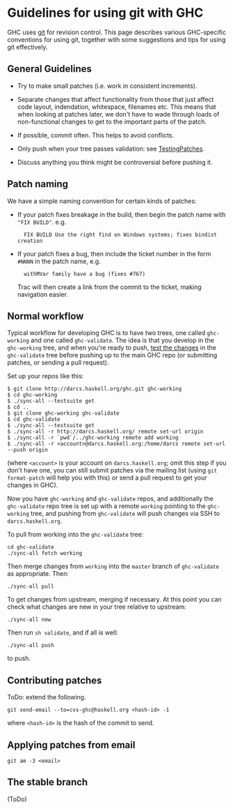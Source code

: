 # Guidelines for using git with GHC


GHC uses [ git](http://git-scm.com/) for revision control.  This page describes various GHC-specific conventions for using git, together with some suggestions and tips for using git effectively.

## General Guidelines

- Try to make small patches (i.e. work in consistent increments).

- Separate changes that affect functionality from those that just affect
  code layout, indendation, whitespace, filenames etc.  This means that
  when looking at patches later, we don't have to wade through loads of
  non-functional changes to get to the important parts of the patch.   

- If possible, commit often.  This helps to avoid conflicts.

- Only push when your tree passes validation: see [TestingPatches](testing-patches).

- Discuss anything you think might be controversial before pushing it.

## Patch naming


We have a simple naming convention for certain kinds of patches:

- If your patch fixes breakage in the build, then begin the patch name with `"FIX BUILD"`. e.g.

  ```wiki
    FIX BUILD Use the right find on Windows systems; fixes bindist creation
  ```

- If your patch fixes a bug, then include the ticket number in the form `#NNNN` in the patch name, e.g.

  ```wiki
    withMVar family have a bug (fixes #767)
  ```

  Trac will then create a link from the commit to the ticket, making navigation easier.

## Normal workflow


Typical workflow for developing GHC is to have two trees, one called `ghc-working` and one called `ghc-validate`.  The idea is that you develop in the `ghc-working` tree, and when you're ready to push, [test the changes](testing-patches) in the `ghc-validate` tree before pushing up to the main GHC repo (or submitting patches, or sending a pull request).


Set up your repos like this:

```wiki
$ git clone http://darcs.haskell.org/ghc.git ghc-working
$ cd ghc-working
$ ./sync-all --testsuite get
$ cd ..
$ git clone ghc-working ghc-validate
$ cd ghc-validate
$ ./sync-all --testsuite get
$ ./sync-all -r http://darcs.haskell.org/ remote set-url origin
$ ./sync-all -r `pwd`/../ghc-working remote add working
$ ./sync-all -r <account>@darcs.haskell.org:/home/darcs remote set-url --push origin
```


(where `<account>` is your account on `darcs.haskell.org`; omit this step if you don't have one, you can still submit patches via the mailing list (using `git format-patch` will help you with this) or send a pull request to get your changes in GHC).


Now you have `ghc-working` and `ghc-validate` repos, and additionally the `ghc-validate` repo tree is set up with a remote `working` pointing to the `ghc-working` tree, and pushing from `ghc-validate` will push changes via SSH to `darcs.haskell.org`.


To pull from working into the `ghc-validate` tree:

```wiki
cd ghc-validate
./sync-all fetch working
```


Then merge changes from `working` into the `master` branch of `ghc-validate` as appropriate.  Then:

```wiki
./sync-all pull
```


To get changes from upstream, merging if necessary.  At this point you can check what changes are new in your tree relative to upstream:

```wiki
./sync-all new
```


Then run `sh validate`, and if all is well:

```wiki
./sync-all push
```


to push.

## Contributing patches


ToDo: extend the following.

```wiki
git send-email --to=cvs-ghc@haskell.org <hash-id> -1
```


where `<hash-id>` is the hash of the commit to send.

## Applying patches from email

```wiki
git am -3 <email>
```

## The stable branch


(ToDo)
